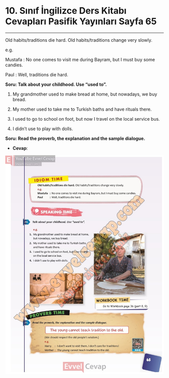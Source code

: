 # 10. Sınıf İngilizce Ders Kitabı Cevapları Pasifik Yayınları Sayfa 65

---

Old habits/traditions die hard. Old habits/traditions change very slowly.

 e.g.

 Mustafa : No one comes to visit me during Bayram, but I must buy some candies.

 Paul : Well, traditions die hard.

**Soru: Talk about your childhood. Use “used to”.**

1. My grandmother used to make bread at home, but nowadays, we buy bread.

 2. My mother used to take me to Turkish baths and have rituals there.

 3. I used to go to school on foot, but now I travel on the local service bus.

 4. I didn’t use to play with dolls.

**Soru: Read the proverb, the explanation and the sample dialogue.**

-   **Cevap**:

![Image 1](./image_1.jpg)